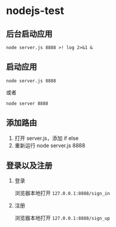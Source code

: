 # nodejs-test

## 后台启动应用

`node server.js 8888 >! log 2>&1 &`

## 启动应用

`node server.js 8888`

或者

`node server 8888`

## 添加路由

1. 打开 server.js，添加 if else
2. 重新运行 node server.js 8888

## 登录以及注册
1. 登录

    浏览器本地打开 `127.0.0.1:8888/sign_in`

2. 注册

    浏览器本地打开 `127.0.0.1:8888/sign_up`

